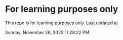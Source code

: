 # For learning purposes only
This repo is for learning purposes only.
Last updated at

Sunday, November 26, 2023 11:28:22 PM

